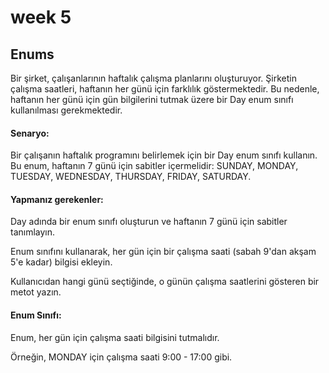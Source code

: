 # week 5
## Enums

Bir şirket, çalışanlarının haftalık çalışma planlarını oluşturuyor. Şirketin çalışma saatleri, haftanın her günü için farklılık göstermektedir. Bu nedenle, haftanın her günü için gün bilgilerini tutmak üzere bir Day enum sınıfı kullanılması gerekmektedir.

#### Senaryo:

Bir çalışanın haftalık programını belirlemek için bir Day enum sınıfı kullanın. Bu enum, haftanın 7 günü için sabitler içermelidir: SUNDAY, MONDAY, TUESDAY, WEDNESDAY, THURSDAY, FRIDAY, SATURDAY.

#### Yapmanız gerekenler:

Day adında bir enum sınıfı oluşturun ve haftanın 7 günü için sabitler tanımlayın.

Enum sınıfını kullanarak, her gün için bir çalışma saati (sabah 9'dan akşam 5'e kadar) bilgisi ekleyin.

Kullanıcıdan hangi günü seçtiğinde, o günün çalışma saatlerini gösteren bir metot yazın.

#### Enum Sınıfı:

Enum, her gün için çalışma saati bilgisini tutmalıdır.

Örneğin, MONDAY için çalışma saati 9:00 - 17:00 gibi.